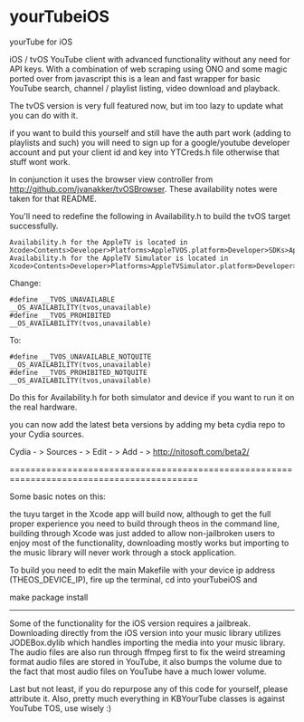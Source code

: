 # yourTubeiOS
yourTube for iOS

iOS / tvOS YouTube client with advanced functionality without any need for API keys. With a combination of web scraping using ONO and some magic ported over from javascript this is a lean and fast wrapper for basic YouTube search, channel / playlist listing, video download and playback.

The tvOS version is very full featured now, but im too lazy to update what you can do with it.

if you want to build this yourself and still have the auth part work (adding to playlists and such) you will need to sign up for a google/youtube developer account and put your client id and key into YTCreds.h file otherwise that stuff wont work.

In conjunction it uses the browser view controller from http://github.com/jvanakker/tvOSBrowser. These availability notes were taken for that README.

You'll need to redefine the following in Availability.h to build the tvOS target successfully.
```
Availability.h for the AppleTV is located in Xcode>Contents>Developer>Platforms>AppleTVOS.platform>Developer>SDKs>AppleTVOS.sdk>usr>include
Availability.h for the AppleTV Simulator is located in Xcode>Contents>Developer>Platforms>AppleTVSimulator.platform>Developer>SDKs>AppleTVSimulator.sdk>usr>include
```
Change:
```
#define __TVOS_UNAVAILABLE                    __OS_AVAILABILITY(tvos,unavailable)
#define __TVOS_PROHIBITED                     __OS_AVAILABILITY(tvos,unavailable)
```
To:
```
#define __TVOS_UNAVAILABLE_NOTQUITE                    __OS_AVAILABILITY(tvos,unavailable)
#define __TVOS_PROHIBITED_NOTQUITE                     __OS_AVAILABILITY(tvos,unavailable)
```
Do this for Availability.h for both simulator and device if you want to run it on the real hardware.


you can now add the latest beta versions by adding my beta cydia repo to your Cydia sources.

Cydia - > Sources - > Edit - > Add - > http://nitosoft.com/beta2/


==========================================================================================

Some basic notes on this:

the tuyu target in the Xcode app will build now, although to get the full proper experience you need to
build through theos in the command line, building through Xcode was just added to allow non-jailbroken
users to enjoy most of the functionality, downloading mostly works but importing to the music library
will never work through a stock application.

To build you need to edit the main Makefile with your device ip address (THEOS_DEVICE_IP), fire up the terminal, cd into yourTubeiOS and 

make package install

---

Some of the functionality for the iOS version requires a jailbreak. Downloading directly from the iOS version into your music library utilizes JODEBox.dylib which handles importing the media into your music library. The audio files are also run through ffmpeg first to fix the weird streaming format audio files are stored in YouTube, it also bumps the volume due to the fact that most audio files on YouTube have a much lower volume.


Last but not least, if you do repurpose any of this code for yourself, please attribute it. Also, pretty much everything in KBYourTube classes is against YouTube TOS, use wisely :)
